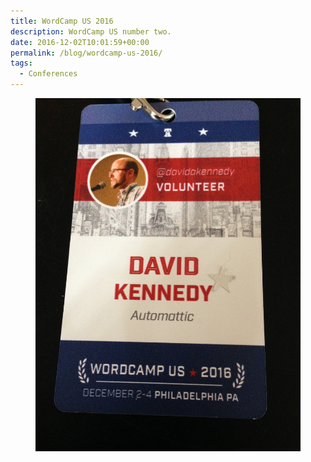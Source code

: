 ```yaml
---
title: WordCamp US 2016
description: WordCamp US number two.
date: 2016-12-02T10:01:59+00:00
permalink: /blog/wordcamp-us-2016/
tags:
  - Conferences
---
```


<figure><img src="./wcus2016-1.jpg" alt="WordCamp US 2016 conference badge with red, white and blue design, stars, leafs and the words David A. Kennedy, WordCamp US 2016." loading="eager" decoding="sync"/></figure>
